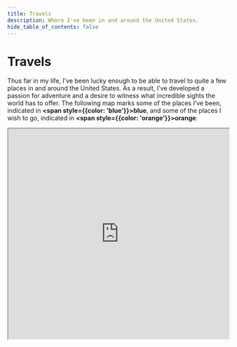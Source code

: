 ```yaml
---
title: Travels
description: Where I've been in and around the United States.
hide_table_of_contents: false
---
```


# Travels

Thus far in my life, I’ve been lucky enough to be able to travel to quite a few places in and around the United States. As a result, I’ve developed a passion for adventure and a desire to witness what incredible sights the world has to offer. The following map marks some of the places I’ve been, indicated in **<span style={{color: 'blue'}}>blue</span>**, and some of the places I wish to go, indicated in **<span style={{color: 'orange'}}>orange</span>**:

<iframe src="https://www.google.com/maps/d/u/0/embed?mid=1f8yl-f64iHLaWGpgEwBasJlDJ28&ehbc=2E312F" width="100%" height="480"></iframe>